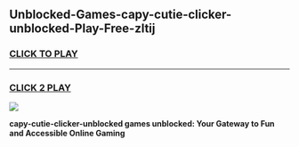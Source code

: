
## Unblocked-Games-capy-cutie-clicker-unblocked-Play-Free-zltij
<h3>
<a href="https://premium76.site?title=capy-cutie-clicker-unblocked&ref=18A1">CLICK TO PLAY</a></h3>
<hr>

<h3>
<a href="https://premium76.site?title=capy-cutie-clicker-unblocked&ref=18A1">CLICK 2 PLAY</a>
  
</h3>

<a href="https://premium76.site?title=capy-cutie-clicker-unblocked&ref=18A1"><img src="https://clearcache.store/games.png"></a>


**capy-cutie-clicker-unblocked games unblocked: Your Gateway to Fun and Accessible Online Gaming**

